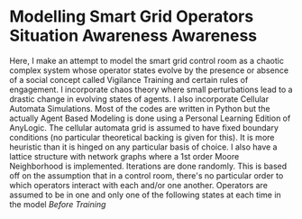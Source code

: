 # Modelling Smart Grid Operators Situation Awareness Awareness 
Here, I make an attempt to model the smart grid control room as a chaotic complex system whose operator states evolve by the presence or absence of a social concept called Vigilance Training and certain rules of engagement.
I incorporate chaos theory where small perturbations lead to a drastic change in evolving states of agents.
I also incorporate Cellular Automata Simulations.
Most of the codes are written in Python but the actually Agent Based Modeling is done using a Personal Learning Edition of AnyLogic.
The cellular automata grid is assumed to have fixed boundary conditions (no particular theoretical backing is given for this). It is more heuristic than it is hinged on any particular basis of choice.
I also have a lattice structure with network graphs where a 1st order Moore Neighborhood is implemented.
Iterations are done randomly. This is based off on the assumption that in a control room, there's no particular order to which operators interact with each and/or one another.
Operators are assumed to be in one and only one of the following states at each time in the model
      *Before Training*
